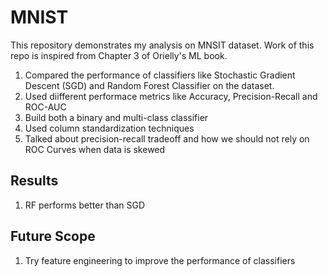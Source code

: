 # MNIST

This repository demonstrates my analysis on MNSIT dataset. Work of this repo is inspired from Chapter 3 of Orielly's ML book. 
1. Compared the performance of classifiers like Stochastic Gradient Descent (SGD) and Random Forest Classifier on the dataset.
2. Used diifferent performace metrics like Accuracy, Precision-Recall and ROC-AUC
3. Build both a binary and multi-class classifier
4. Used column standardization techniques
5. Talked about precision-recall tradeoff and how we should not rely on ROC Curves when data is skewed

## Results
1. RF performs better than SGD

## Future Scope
1. Try feature engineering to improve the performance of classifiers
